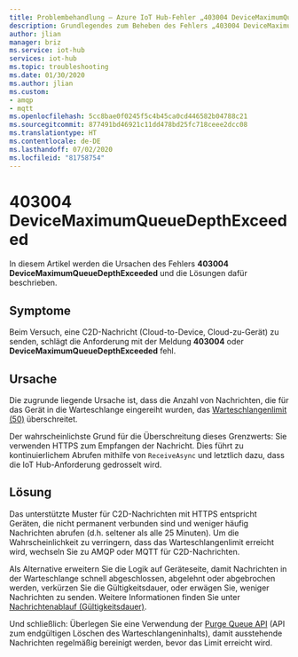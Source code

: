 ```yaml
---
title: Problembehandlung – Azure IoT Hub-Fehler „403004 DeviceMaximumQueueDepthExceeded“
description: Grundlegendes zum Beheben des Fehlers „403004 DeviceMaximumQueueDepthExceeded“
author: jlian
manager: briz
ms.service: iot-hub
services: iot-hub
ms.topic: troubleshooting
ms.date: 01/30/2020
ms.author: jlian
ms.custom:
- amqp
- mqtt
ms.openlocfilehash: 5cc8bae0f0245f5c4b45ca0cd446582b04788c21
ms.sourcegitcommit: 877491bd46921c11dd478bd25fc718ceee2dcc08
ms.translationtype: HT
ms.contentlocale: de-DE
ms.lasthandoff: 07/02/2020
ms.locfileid: "81758754"
---
```

# <a name="403004-devicemaximumqueuedepthexceeded"></a>403004 DeviceMaximumQueueDepthExceeded

In diesem Artikel werden die Ursachen des Fehlers **403004 DeviceMaximumQueueDepthExceeded** und die Lösungen dafür beschrieben.

## <a name="symptoms"></a>Symptome

Beim Versuch, eine C2D-Nachricht (Cloud-to-Device, Cloud-zu-Gerät) zu senden, schlägt die Anforderung mit der Meldung **403004** oder **DeviceMaximumQueueDepthExceeded** fehl.

## <a name="cause"></a>Ursache

Die zugrunde liegende Ursache ist, dass die Anzahl von Nachrichten, die für das Gerät in die Warteschlange eingereiht wurden, das [Warteschlangenlimit (50)](./iot-hub-devguide-quotas-throttling.md#other-limits) überschreitet.

Der wahrscheinlichste Grund für die Überschreitung dieses Grenzwerts: Sie verwenden HTTPS zum Empfangen der Nachricht. Dies führt zu kontinuierlichem Abrufen mithilfe von `ReceiveAsync` und letztlich dazu, dass die IoT Hub-Anforderung gedrosselt wird.

## <a name="solution"></a>Lösung

Das unterstützte Muster für C2D-Nachrichten mit HTTPS entspricht Geräten, die nicht permanent verbunden sind und weniger häufig Nachrichten abrufen (d.h. seltener als alle 25 Minuten). Um die Wahrscheinlichkeit zu verringern, dass das Warteschlangenlimit erreicht wird, wechseln Sie zu AMQP oder MQTT für C2D-Nachrichten.

Als Alternative erweitern Sie die Logik auf Geräteseite, damit Nachrichten in der Warteschlange schnell abgeschlossen, abgelehnt oder abgebrochen werden, verkürzen Sie die Gültigkeitsdauer, oder erwägen Sie, weniger Nachrichten zu senden. Weitere Informationen finden Sie unter [Nachrichtenablauf (Gültigkeitsdauer)](./iot-hub-devguide-messages-c2d.md#message-expiration-time-to-live).

Und schließlich: Überlegen Sie eine Verwendung der [Purge Queue API](https://docs.microsoft.com/rest/api/iothub/service/registrymanager/purgecommandqueue) (API zum endgültigen Löschen des Warteschlangeninhalts), damit ausstehende Nachrichten regelmäßig bereinigt werden, bevor das Limit erreicht wird.